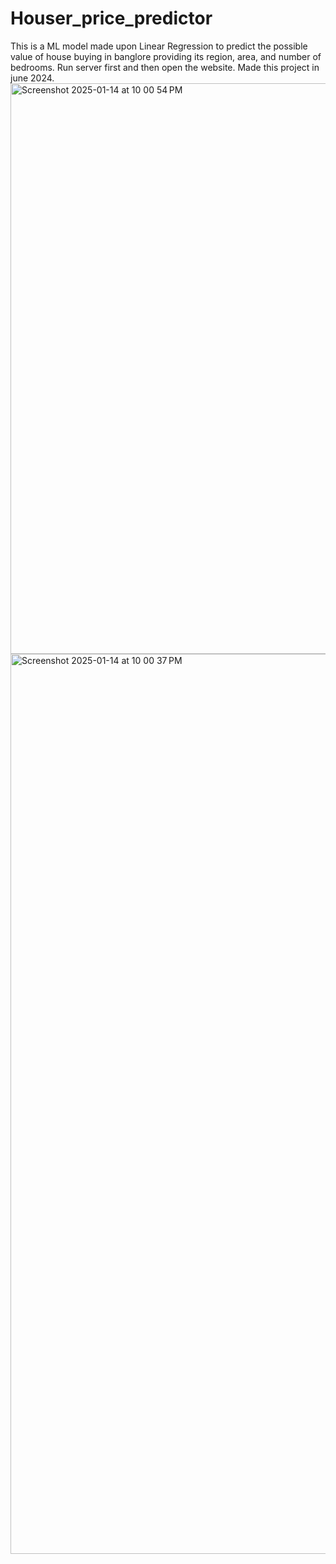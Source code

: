 # Houser_price_predictor
This is a ML model made upon Linear Regression to predict the possible value of house buying in banglore providing its region, area, and number of bedrooms. Run server first and then open the website. Made this project in june 2024. <img width="913" alt="Screenshot 2025-01-14 at 10 00 54 PM" src="https://github.com/user-attachments/assets/d7eb9274-2459-4d8f-b8e9-aaa6c2672b90" />
<img width="1440" alt="Screenshot 2025-01-14 at 10 00 37 PM" src="https://github.com/user-attachments/assets/b0d32313-3bb8-4bac-9130-980417679dea" />
